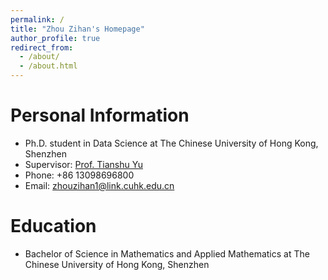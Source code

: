 ```yaml
---
permalink: /
title: "Zhou Zihan's Homepage"
author_profile: true
redirect_from: 
  - /about/
  - /about.html
---
```




# Personal Information
- Ph.D. student in Data Science at The Chinese University of Hong Kong, Shenzhen
- Supervisor: [Prof. Tianshu Yu](https://mypage.cuhk.edu.cn/academics/yutianshu/)
- Phone: +86 13098696800  
- Email: [zhouzihan1@link.cuhk.edu.cn](zhouzihan1@link.cuhk.edu.cn)

# Education
- Bachelor of Science in Mathematics and Applied Mathematics at The Chinese University of Hong Kong, Shenzhen